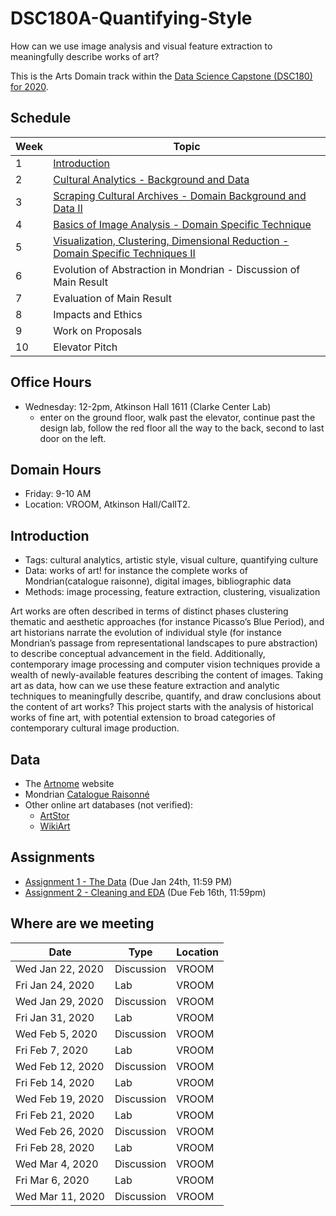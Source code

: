 # DSC180A-Quantifying-Style

How can we use image analysis and visual feature extraction to meaningfully describe works of art?

This is the Arts Domain track within the [Data Science Capstone (DSC180) for 2020](https://github.com/afraenkel/DSC180A-DS-Methodology).


## Schedule

|Week|Topic|
|--|--|
|1|[Introduction](01-Introduction.md)|
|2|[Cultural Analytics - Background and Data](02-Cultural_Analytics.md)|
|3|[Scraping Cultural Archives - Domain Background and Data II](03-Archives.md)|
|4|[Basics of Image Analysis - Domain Specific Technique](04-Image-Basics.md)|
|5|[Visualization, Clustering, Dimensional Reduction - Domain Specific Techniques II](05-Visualizing-Features.md)|
|6|Evolution of Abstraction in Mondrian - Discussion of Main Result|
|7|Evaluation of Main Result|
|8|Impacts and Ethics|
|9|Work on Proposals|
|10|Elevator Pitch|

## Office Hours
* Wednesday: 12-2pm, Atkinson Hall 1611 (Clarke Center Lab)
  * enter on the ground floor, walk past the elevator, continue 
    past the design lab, follow the red floor all the way to the
    back, second to last door on the left.

## Domain Hours
* Friday: 9-10 AM
* Location: VROOM, Atkinson Hall/CalIT2.

## Introduction

* Tags: cultural analytics, artistic style, visual culture, quantifying culture
* Data: works of art! for instance the complete works of Mondrian(catalogue raisonne), digital images, bibliographic data
* Methods: image processing, feature extraction, clustering, visualization

Art works are often described in terms of distinct phases clustering 
thematic and aesthetic approaches (for instance Picasso’s Blue Period), 
and art historians narrate the evolution of individual style (for 
instance Mondrian’s passage from representational landscapes to pure 
abstraction) to describe conceptual advancement in the field. 
Additionally, contemporary image processing and computer vision 
techniques provide a wealth of newly-available features describing
the content of images. Taking art as data, how can we use these 
feature extraction and analytic techniques to meaningfully describe,
quantify, and draw conclusions about the content of art works? 
This project starts with the analysis of historical works of fine 
art, with potential extension to broad categories of contemporary 
cultural image production. 


## Data
* The [Artnome](https://knownwork.knack.com/artnome#artworks-piet-mondrian/) website
* Mondrian [Catalogue Raisonné](http://pietmondrian.rkdmonographs.nl/)
* Other online art databases (not verified): 
  * [ArtStor](https://www.artstor.org/)
  * [WikiArt](https://www.wikiart.org/)

## Assignments
* [Assignment 1 - The Data](assignments/assignment-1.md)  (Due Jan 24th, 11:59 PM)
* [Assignment 2 - Cleaning and EDA](assignments/assignment-2.md)  (Due Feb 16th, 11:59pm)

## Where are we meeting

|Date|Type|Location|
|--|--|-|
|Wed Jan 22, 2020|	Discussion | VROOM |
|Fri Jan 24, 2020|	Lab | VROOM |
|Wed Jan 29, 2020|	Discussion | VROOM |
|Fri Jan 31, 2020 | Lab | VROOM |
|Wed Feb 5, 2020|	Discussion | VROOM |
|Fri Feb 7, 2020 | Lab | VROOM |
|Wed Feb 12, 2020| Discussion | VROOM |
|Fri Feb 14, 2020| Lab | VROOM |
|Wed Feb 19, 2020| Discussion | VROOM|
|Fri Feb 21, 2020| Lab | VROOM|
|Wed Feb 26, 2020| Discussion | VROOM|
|Fri Feb 28, 2020| Lab | VROOM
|Wed Mar 4, 2020| Discussion | VROOM
|Fri Mar 6, 2020| Lab | VROOM
|Wed Mar 11, 2020| Discussion|	VROOM |

